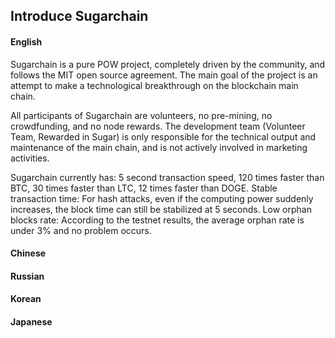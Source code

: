 Introduce Sugarchain
--------------------


#### English
Sugarchain is a pure POW project, completely driven by the community, and follows the MIT open source agreement. The main goal of the project is an attempt to make a technological breakthrough on the blockchain main chain.

All participants of Sugarchain are volunteers, no pre-mining, no crowdfunding, and no node rewards. The development team (Volunteer Team, Rewarded in Sugar) is only responsible for the technical output and maintenance of the main chain, and is not actively involved in marketing activities.

Sugarchain currently has:
5 second transaction speed,
120 times faster than BTC,
30 times faster than LTC,
12 times faster than DOGE.
Stable transaction time:
For hash attacks, even if the computing power suddenly increases, the block time can still be stabilized at 5 seconds.
Low orphan blocks rate:
According to the testnet results, the average orphan rate is under 3% and no problem occurs.


#### Chinese


#### Russian


#### Korean


#### Japanese

